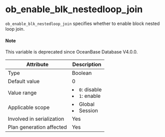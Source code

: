 ob_enable_blk_nestedloop_join
==================================================

`ob_enable_blk_nestedloop_join` specifies whether to enable block nested loop join.

<main id="notice" type='explain'>
  <h4>Note</h4>
  <p>This variable is deprecated since OceanBase Database V4.0.0. </p>
</main>


| **Attribute** | **Description** |
|----------|------------------------------------------------------------------------------------------------------------|
| Type | Boolean |
| Default value | 0 |
| Value range | </li><li> `0`: disable   </li><li> `1`: enable |
| Applicable scope | </li><li> Global   </li><li> Session |
| Involved in serialization | Yes |
| Plan generation affected | Yes |

